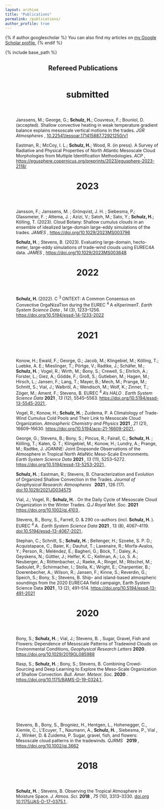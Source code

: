```yaml
---
layout: archive
title: "Publications"
permalink: /publications/
author_profile: true
---
```


{% if author.googlescholar %}
  You can also find my articles on <u><a href="{{author.googlescholar}}">my Google Scholar profile</a>.</u>
{% endif %}

{% include base_path %}

<div id="c29211" class="frame frame-default frame-type-textmedia frame-layout-0">
  <a id="c29599">
  </a>
  <header>
    <h2 class="">
      Refereed Publications
    </h2>
  </header>
  <div class="ce-textpic ce-right ce-intext">
    <div class="ce-bodytext">
      <div class="csl-right-inline" style="margin: 0 .4em 0 2.5em; ">
        <div class="frame frame-default frame-type-list frame-layout-0 frame-space-after-small" id="c32315">
          <header>
            <h1>submitted
            </h1>
          </header>
          <p>
            Janssens, M.; George, G.; <strong>Schulz, H.</strong>; Couvreux, F.; Bouniol, D. (accepted). Shallow convective heating in weak temperature gradient balance explains mesoscale vertical motions in the trades.
            <i>JGR Atmospheres
            </i>,
            <a href="http://dx.doi.org/10.22541/essoar.171415887.72921250/v1">10.22541/essoar.171415887.72921250/v1
            </a>
          </p>
          <p>
            Eastman, R.; McCoy, I. L.; <strong>Schulz, H.</strong>; Wood, R. (in press). A Survey of Radiative and Physical Properties of North Atlantic Mesoscale Cloud Morphologies from Multiple Identification Methodologies.
            <i>ACP
            </i>,
            <a href="https://egusphere.copernicus.org/preprints/2023/egusphere-2023-2118/">https://egusphere.copernicus.org/preprints/2023/egusphere-2023-2118/
            </a>
          </p>
          <header>
            <h1>2023
            </h1>
          </header>
          <p>
            Jansson, F.; Janssens, M. ; Grönqvist, J. H. ; Siebesma, P.; Glassmeier, F. ; Attema, J. ; Azizi, V.; Satoh, M.; Sato, Y.; <strong>Schulz, H.</strong>; Kölling, T. (2023). Cloud Botany: Shallow cumulus clouds in an ensemble of idealized large-domain large-eddy simulations of the trades. 
            <i>JAMES
            </i>,
            <a href="https://doi.org/10.1029/2023MS003796" target="_blank">https://doi.org/10.1029/2023MS003796
            </a>
          </p>
          <p>
            <strong>Schulz, H.
            </strong>; Stevens, B. (2023). Evaluating large-domain, hecto-meter, large-eddy simulations of trade-wind clouds using EUREC4A data. 
            <i>JAMES
            </i>,
            <a href="https://doi.org/10.1029/2023MS003648" target="_blank">https://doi.org/10.1029/2023MS003648
            </a>
          </p>
          <header>
            <h1>2022
            </h1>
          </header>
          <p>
            <strong>Schulz, H.
            </strong> (2022). C
            <sup>3
            </sup>ONTEXT: A Common Consensus on Convective OrgaNizaTion during the EUREC
            <sup>4
            </sup>A eXperimenT. 
            <i>Earth System Science Data
            </i>, 
            <i>14 
            </i>(3), 1233–1256. 
            <a href="https://doi.org/10.5194/essd-14-1233-2022" target="_blank">https://doi.org/10.5194/essd-14-1233-2022
            </a>
          </p>
          <div class="frame frame-default frame-type-list frame-layout-0 frame-space-after-small" id="c32315">
            <header>
              <h1>2021
              </h1>
            </header>
            <p>Konow, H.; Ewald, F.; George, G.; Jacob, M.; Klingebiel, M.; Kölling, T.; Luebke, A. E.; Mieslinger, T.; Pörtge, V.; Radtke, J.; Schäfer, M.;
              <strong> Schulz, H.
              </strong>; Vogel, R.; Wirth, M.; Bony, S.; Crewell, S.; Ehrlich, A.; Forster, L.; Giez, A.; Gödde, F.; Groß, S.; Gutleben, M.; Hagen, M.; Hirsch, L.; Jansen, F.; Lang, T.; Mayer, B.; Mech, M.; Prange, M.; Schnitt, S.; Vial, J.; Walbröl, A.; Wendisch, M.; Wolf, K.; Zinner, T.; Zöger, M.; Ament, F.; Stevens, B. EUREC
              <sup>4
              </sup>A’s 
              <i>HALO
              </i>. 
              <i>Earth System Science Data
              </i>
              <b>2021
              </b>, 
              <i>13
              </i> (12), 5545–5563. 
              <a href="https://doi.org/10.5194/essd-13-5545-2021" target="_blank">https://doi.org/10.5194/essd-13-5545-2021
              </a>.
            </p>
            <p>Vogel, R.; Konow, H.; 
              <strong>Schulz, H.
              </strong>; Zuidema, P. A Climatology of Trade-Wind Cumulus Cold Pools and Their Link to Mesoscale Cloud Organization. 
              <i>Atmospheric Chemistry and Physics
              </i>
              <b>2021
              </b>, 
              <i>21
              </i> (21), 16609–16630. 
              <a href="https://doi.org/10.5194/acp-21-16609-2021" target="_blank">https://doi.org/10.5194/acp-21-16609-2021
              </a>.
            </p>
            <p>George, G.; Stevens, B.; Bony, S.; Pincus, R.; Fairall, C.; 
              <strong>Schulz, H.
              </strong>; Kölling, T.; Kalen, Q. T.; Klingebiel, M.; Konow, H.; Lundry, A.; Prange, M.; Radtke, J. JOANNE: Joint Dropsonde Observations of the Atmosphere in Tropical North AtlaNtic Meso-Scale Environments. 
              <i>Earth System Science Data
              </i>
              <b>2021
              </b>, 
              <i>13
              </i> (11), 5253–5272. 
              <a href="https://doi.org/10.5194/essd-13-5253-2021" target="_blank">https://doi.org/10.5194/essd-13-5253-2021
              </a>.
            </p>
            <p>
              <strong>Schulz, H.
              </strong>; Eastman, R.; Stevens, B. Characterization and Evolution of Organized Shallow Convection in the Trades. 
              <i>Journal of Geophysical Research: Atmospheres
              </i>
              <strong>&nbsp; 2021
              </strong>, 126 (17). 
              <a href="https://agupubs.onlinelibrary.wiley.com/doi/10.1029/2021JD034575" target="_blank">doi:10.1029/2021JD034575
              </a>
            </p>
            <p>Vial, J.; Vogel, R.; 
              <strong>Schulz, H.
              </strong>. On the Daily Cycle of Mesoscale Cloud Organization in the Winter Trades. 
              <i>Q.J Royal Met. Soc. 
              </i>
              <strong>2021 
              </strong>
              <a href="https://doi.org/10.1002/qj.4103" target="_blank">https://doi.org/10.1002/qj.4103
              </a>.
            </p>
            <p>Stevens, B., Bony, S., Farrell, D. &amp; 290 co-authors (incl. 
              <strong>Schulz, H.
              </strong>). EUREC
              <sup>4
              </sup>A.&nbsp;
              <em>Earth System Science Data 
              </em>
              <strong>2021
              </strong>, 13 (8), 4067–4119. 
              <a href="https://doi.org/10.5194/essd-13-4067-2021" target="_blank">doi:10.5194/essd-13-4067-2021
              </a>.
            </p>
            <p>Stephan, C.; Schnitt, S.; 
              <strong>Schulz, H.
              </strong>; Bellenger, H.; Szoeke, S. P. D.; Acquistapace, C.; Baier, K.; Dauhut, T.; Laxenaire, R.; Morfa-Avalos, Y.; Person, R.; Meléndez, E.; Bagheri, G.; Böck, T.; Daley, A.; Geyskens, N.; Güttler, J.; Helfer, K. C.; Kellman, A.; Lo, S. A.; Neuberger, A.; Röttenbacher, J.; Raeke, A.; Ringel, M.; Ritschel, M.; Sadoulet, P.; Schirmacher, I.; Stolla, K.; Wright, E.; Charpentier, B.; Doerenbecher, A.; Wilson, R.; Jansen, F.; Kinne, S.; Reverdin, G.; Speich, S.; Bony, S.; Stevens, B. Ship- and island-based atmospheric soundings from the 2020 EUREC4A field campaign, Earth System Science Data 
              <strong>2021
              </strong>, 13 (2), 491–514. 
              <a href="https://doi.org/10.5194/essd-2020-174" target="_blank">
              </a>
              <a href="https://doi.org/10.5194/essd-13-491-2021" target="_blank">https://doi.org/10.5194/essd-13-491-2021
              </a>
            </p>
            <div class="frame frame-default frame-type-list frame-layout-0 frame-space-after-small" id="c32315">
              <header>
                <h1>2020
                </h1>
              </header>
              <p>Bony, S.; 
                <b>Schulz, H.
                </b>; Vial, J.; Stevens, B. , Sugar, Gravel, Fish and Flowers: Dependence of Mesoscale Patterns of Tradewind Clouds on Environmental Conditions, 
                <i>Geophysical Research Letters 
                </i>
                <strong>2020
                </strong>
                <i>.
                </i>
                <a href="https://doi.org/10.1029/2019GL085988" target="_blank" aria-label="Digital Object Identifier" class="epub-doi">https://doi.org/10.1029/2019GL085988
                </a>
              </p>
              <p>Rasp, S.; 
                <strong>Schulz, H.
                </strong>; Bony, S.; Stevens, B. Combining Crowd-Sourcing and Deep Learning to Explore the Meso-Scale Organization of Shallow Convection. 
                <i>Bull. Amer. Meteor. Soc.
                </i>
                <strong>2020
                </strong>. 
                <a href="https://doi.org/10.1175/BAMS-D-19-0324.1" target="_blank">https://doi.org/10.1175/BAMS-D-19-0324.1
                </a>.
              </p>
              <div class="frame frame-default frame-type-list frame-layout-0 frame-space-after-small" id="c32315">
                <header>
                  <h1>2019
                  </h1>
                </header>
                <p>Stevens, B., Bony, S., Brogniez, H., Hentgen, L., Hohenegger, C., Kiemle, C., L'Ecuyer, T., Naumann, A., 
                  <b>Schulz, H.
                  </b>, Siebesma, P., Vial , J., Winker, D. &amp; Zuidema, P. Sugar, gravel, fish, and flowers: Mesoscale cloud patterns in the tradewinds. 
                  <i>QJRMS
                  </i>&nbsp; 
                  <b>2019
                  </b>, 
                  <a href="https://doi.org/10.1002/qj.3662" target="_blank" aria-label="Digital Object Identifier" class="epub-doi">https://doi.org/10.1002/qj.3662
                  </a>
                </p>
                <div class="frame frame-default frame-type-list frame-layout-0 frame-space-after-small" id="c32315">
                  <header>
                    <h1>2018
                    </h1>
                  </header>
                  <p>
                    <b>Schulz, H.
                    </b>; Stevens, B. Observing the Tropical Atmosphere in Moisture Space. 
                    <i>J. Atmos. Sci.
                    </i>
                    <b>2018
                    </b>, 
                    <i>75
                    </i> (10), 3313–3330. 
                    <a href="https://doi.org/" target="_blank">doi.org
                    </a>
                    <a href="https://doi.org/10.1175/JAS-D-17-0375.1" target="_blank">10.1175/JAS-D-17-0375.1
                    </a>.
                  </p>
                </div>
              </div>
            </div>
          </div>
        </div>
      </div>
    </div>
  </div>
</div>

